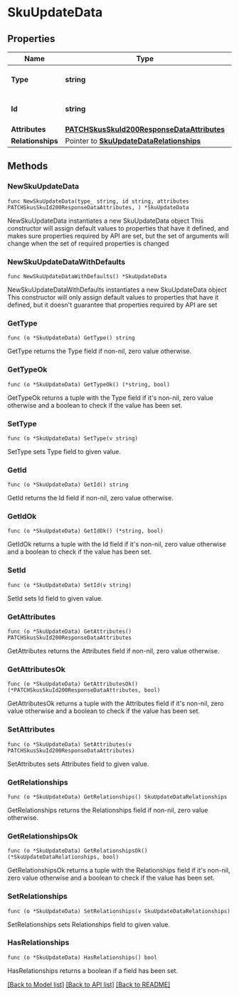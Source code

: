 # SkuUpdateData

## Properties

Name | Type | Description | Notes
------------ | ------------- | ------------- | -------------
**Type** | **string** | The resource&#39;s type | 
**Id** | **string** | The resource&#39;s id | 
**Attributes** | [**PATCHSkusSkuId200ResponseDataAttributes**](PATCHSkusSkuId200ResponseDataAttributes.md) |  | 
**Relationships** | Pointer to [**SkuUpdateDataRelationships**](SkuUpdateDataRelationships.md) |  | [optional] 

## Methods

### NewSkuUpdateData

`func NewSkuUpdateData(type_ string, id string, attributes PATCHSkusSkuId200ResponseDataAttributes, ) *SkuUpdateData`

NewSkuUpdateData instantiates a new SkuUpdateData object
This constructor will assign default values to properties that have it defined,
and makes sure properties required by API are set, but the set of arguments
will change when the set of required properties is changed

### NewSkuUpdateDataWithDefaults

`func NewSkuUpdateDataWithDefaults() *SkuUpdateData`

NewSkuUpdateDataWithDefaults instantiates a new SkuUpdateData object
This constructor will only assign default values to properties that have it defined,
but it doesn't guarantee that properties required by API are set

### GetType

`func (o *SkuUpdateData) GetType() string`

GetType returns the Type field if non-nil, zero value otherwise.

### GetTypeOk

`func (o *SkuUpdateData) GetTypeOk() (*string, bool)`

GetTypeOk returns a tuple with the Type field if it's non-nil, zero value otherwise
and a boolean to check if the value has been set.

### SetType

`func (o *SkuUpdateData) SetType(v string)`

SetType sets Type field to given value.


### GetId

`func (o *SkuUpdateData) GetId() string`

GetId returns the Id field if non-nil, zero value otherwise.

### GetIdOk

`func (o *SkuUpdateData) GetIdOk() (*string, bool)`

GetIdOk returns a tuple with the Id field if it's non-nil, zero value otherwise
and a boolean to check if the value has been set.

### SetId

`func (o *SkuUpdateData) SetId(v string)`

SetId sets Id field to given value.


### GetAttributes

`func (o *SkuUpdateData) GetAttributes() PATCHSkusSkuId200ResponseDataAttributes`

GetAttributes returns the Attributes field if non-nil, zero value otherwise.

### GetAttributesOk

`func (o *SkuUpdateData) GetAttributesOk() (*PATCHSkusSkuId200ResponseDataAttributes, bool)`

GetAttributesOk returns a tuple with the Attributes field if it's non-nil, zero value otherwise
and a boolean to check if the value has been set.

### SetAttributes

`func (o *SkuUpdateData) SetAttributes(v PATCHSkusSkuId200ResponseDataAttributes)`

SetAttributes sets Attributes field to given value.


### GetRelationships

`func (o *SkuUpdateData) GetRelationships() SkuUpdateDataRelationships`

GetRelationships returns the Relationships field if non-nil, zero value otherwise.

### GetRelationshipsOk

`func (o *SkuUpdateData) GetRelationshipsOk() (*SkuUpdateDataRelationships, bool)`

GetRelationshipsOk returns a tuple with the Relationships field if it's non-nil, zero value otherwise
and a boolean to check if the value has been set.

### SetRelationships

`func (o *SkuUpdateData) SetRelationships(v SkuUpdateDataRelationships)`

SetRelationships sets Relationships field to given value.

### HasRelationships

`func (o *SkuUpdateData) HasRelationships() bool`

HasRelationships returns a boolean if a field has been set.


[[Back to Model list]](../README.md#documentation-for-models) [[Back to API list]](../README.md#documentation-for-api-endpoints) [[Back to README]](../README.md)


